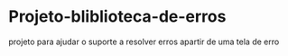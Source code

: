 # Projeto-bliblioteca-de-erros
 projeto para ajudar o suporte a resolver erros apartir de uma tela de erro

